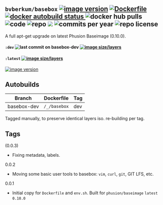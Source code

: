 ## ``bvberkum/basebox`` [![image version](https://images.microbadger.com/badges/version/bvberkum/basebox.svg)](https://microbadger.com/images/bvberkum/basebox "microbadger.com version metadata") [ ![Dockerfile](https://img.shields.io/badge/Dockerfile-GitHub-blue.svg) ](https://github.com/bvberkum/x-docker/blob/master/_/basebox/Dockerfile) [ ![docker autobuild status](https://img.shields.io/docker/build/bvberkum/basebox.svg) ](https://cloud.docker.com/repository/docker/bvberkum/basebox) ![docker hub pulls](https://img.shields.io/docker/pulls/bvberkum/basebox.svg) ![code](https://img.shields.io/github/languages/code-size/bvberkum/x-docker.svg) ![repo](https://img.shields.io/github/repo-size/bvberkum/x-docker.svg) ![](https://img.shields.io/maintenance/yes/2019.svg) ![commits per year](https://img.shields.io/github/commit-activity/y/bvberkum/x-docker.svg) ![repo license](https://img.shields.io/github/license/bvberkum/x-docker.svg)

A full apt-get upgrade on latest Phusion Baseimage (0.10.0).

#### ``:dev`` ![last commit on basebox-dev](https://img.shields.io/github/last-commit/bvberkum/x-docker/basebox-dev.svg) [![image size/layers](https://images.microbadger.com/badges/image/bvberkum/basebox:dev.svg)](https://microbadger.com/images/bvberkum/basebox:dev "Get your own image badge on microbadger.com")

#### ``:latest`` [![image size/layers](https://images.microbadger.com/badges/image/bvberkum/basebox.svg)](https://microbadger.com/images/bvberkum/basebox "microbadger.com image metadata")
[![image version](https://images.microbadger.com/badges/version/bvberkum/basebox.svg)](https://microbadger.com/images/bvberkum/basebox "microbadger.com version metadata")


## Autobuilds
Branch           | Dockerfile                   | Tag
---------------- | -----------------------------| ----------------------------
basebox-dev      | ``/_/basebox``               | dev

Tagged manually, to preserve identical layers iso. re-building per tag.

## Tags
(0.0.3)
  - Fixing metadata, labels.

0.0.2
  - Moving some basic user tools to basebox: `vim`, `curl`, `git`, GIT LFS, etc.

0.0.1
  - Initial copy for ``Dockerfile`` and ``env.sh``.
    Built for ``phusion/baseimage`` ``latest`` ``0.10.0``
